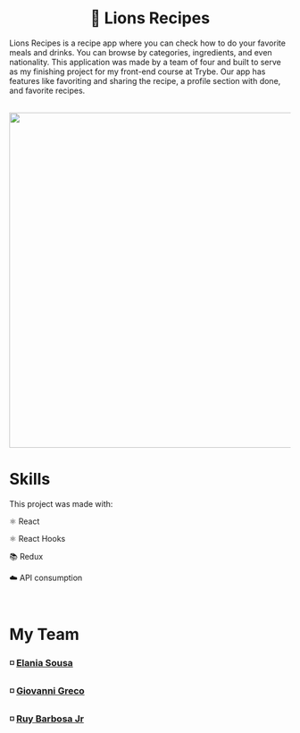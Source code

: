 <div align="center">
  <h1> 🦁 Lions Recipes </h1>
</div>

Lions Recipes is a recipe app where you can check how to do your favorite meals and drinks. You can browse by categories, ingredients, and even nationality. This application was made by a team of four and built to serve as my finishing project for my front-end course at Trybe. Our app has features like favoriting and sharing the recipe, a profile section with done, and favorite recipes.

<br>

<img height="600" widht= "200" src="https://i.imgur.com/JygKehr.png">



# Skills
This project was made with:

  ⚛️ React

  ⚛️ React Hooks

  📚 Redux
  
  ☁️ API consumption

<br>

# My Team

### ◽ [Elania Sousa](https://github.com/Elania-Sousa) <br>
### ◽ [Giovanni Greco](https://github.com/giovanni-greco) <br>
### ◽ [Ruy Barbosa Jr](https://github.com/Ruuybarbosajr) <br>

<br>
<br>
